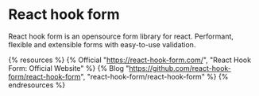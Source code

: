 # React hook form

React hook form is an opensource form library for react. Performant, flexible and extensible forms with easy-to-use validation.

{% resources %}
  {% Official "https://react-hook-form.com/", "React Hook Form: Official Website" %}
  {% Blog "https://github.com/react-hook-form/react-hook-form", "react-hook-form/react-hook-form" %}
{% endresources %}

